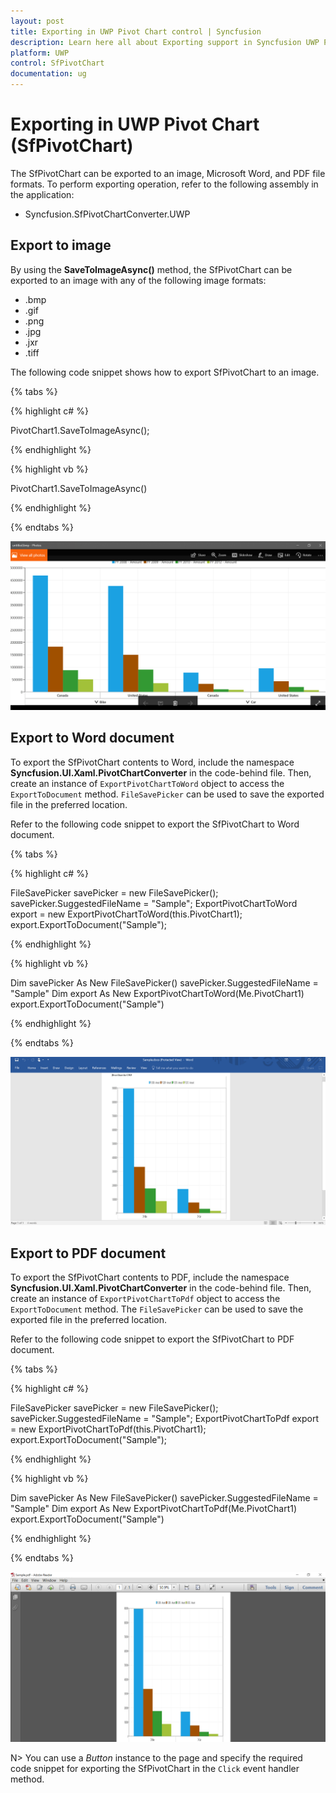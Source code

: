 ```yaml
---
layout: post
title: Exporting in UWP Pivot Chart control | Syncfusion
description: Learn here all about Exporting support in Syncfusion UWP Pivot Chart (SfPivotChart) control and more.
platform: UWP
control: SfPivotChart
documentation: ug
---
```


# Exporting in UWP Pivot Chart (SfPivotChart)

The SfPivotChart can be exported to an image, Microsoft Word, and PDF file formats. To perform exporting operation, refer to the following assembly in the application:

* Syncfusion.SfPivotChartConverter.UWP

## Export to image

By using the **SaveToImageAsync()** method, the SfPivotChart can be exported to an image with any of the following image formats:

* .bmp
* .gif
* .png
* .jpg
* .jxr
* .tiff

The following code snippet shows how to export SfPivotChart to an image.

{% tabs %}

{% highlight c# %}

PivotChart1.SaveToImageAsync();

{% endhighlight %}

{% highlight vb %}

PivotChart1.SaveToImageAsync()

{% endhighlight %}

{% endtabs %}

![relationalExportedImage](Exporting_images/relationalExportedImage.png)

## Export to Word document

To export the SfPivotChart contents to Word, include the namespace **Syncfusion.UI.Xaml.PivotChartConverter** in the code-behind file. Then, create an instance of `ExportPivotChartToWord` object to access the `ExportToDocument` method. `FileSavePicker` can be used to save the exported file in the preferred location.

Refer to the following code snippet to export the SfPivotChart to Word document.

{% tabs %}
  
{% highlight c# %}

FileSavePicker savePicker = new FileSavePicker();
savePicker.SuggestedFileName = "Sample";
ExportPivotChartToWord export = new ExportPivotChartToWord(this.PivotChart1);
export.ExportToDocument("Sample");

{% endhighlight %}

{% highlight vb %}

Dim savePicker As New FileSavePicker()
savePicker.SuggestedFileName = "Sample"
Dim export As New ExportPivotChartToWord(Me.PivotChart1)
export.ExportToDocument("Sample")

{% endhighlight %}

{% endtabs %}

![relationalExportedWord](Exporting_images/relationalExportedWord.png)

## Export to PDF document

To export the SfPivotChart contents to PDF, include the namespace **Syncfusion.UI.Xaml.PivotChartConverter** in the code-behind file. Then, create an instance of `ExportPivotChartToPdf` object to access the `ExportToDocument` method. The `FileSavePicker` can be used to save the exported file in the preferred location.

Refer to the following code snippet to export the SfPivotChart to PDF document.

{% tabs %}

{% highlight c# %}

FileSavePicker savePicker = new FileSavePicker();
savePicker.SuggestedFileName = "Sample";
ExportPivotChartToPdf export = new ExportPivotChartToPdf(this.PivotChart1);
export.ExportToDocument("Sample");

{% endhighlight %}

{% highlight vb %}

Dim savePicker As New FileSavePicker()
savePicker.SuggestedFileName = "Sample"
Dim export As New ExportPivotChartToPdf(Me.PivotChart1)
export.ExportToDocument("Sample")

{% endhighlight %}

{% endtabs %}

![relationalExportedPDF](Exporting_images/relationalExportedPDF.png)

N> You can use a *Button* instance to the page and specify the required code snippet for exporting the SfPivotChart in the `Click` event handler method.

